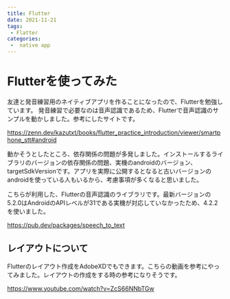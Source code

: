 ```yaml
---
title: Flutter
date: 2021-11-21
tags:
 - Flatter
categories:
 -  native app
---
```


# Flutterを使ってみた

友達と発音練習用のネイティブアプリを作ることになったので、Flutterを勉強しています。
発音練習で必要なのは音声認識であるため、Flutterで音声認識のサンプルを動かしました。参考にしたサイトです。

https://zenn.dev/kazutxt/books/flutter_practice_introduction/viewer/smartphone_stt#android

動かそうとしたところ、依存関係の問題が多発しました。インストールするライブラリのバージョンの依存関係の問題、実機のandroidのバージョン、targetSdkVersionです。アプリを実際に公開するとなると古いバージョンのandroidを使っている人もいるから、考慮事項が多くなると思いました。

こちらが利用した、Flutterの音声認識のライブラリです。最新バージョンの5.2.0はAndroidのAPIレベルが31である実機が対応していなかったため、4.2.2 を使いました。

https://pub.dev/packages/speech_to_text


## レイアウトについて
Flutterのレイアウト作成をAdobeXDでもできます。こちらの動画を参考にやってみました。レイアウトの作成をする時の参考になりそうです。

https://www.youtube.com/watch?v=ZcS66NNbTGw
